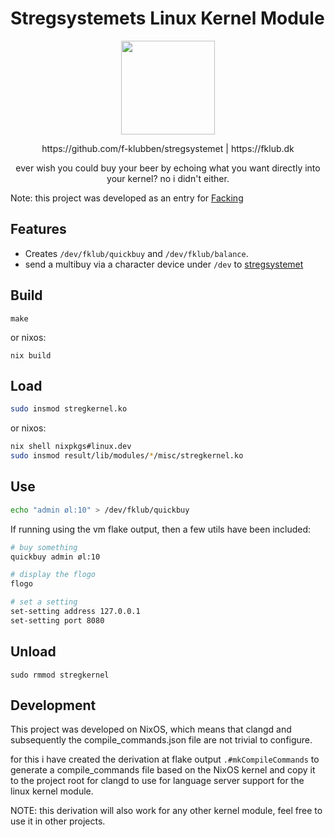 # Stregsystemets Linux Kernel Module
<p align="center">
    <img src=https://github.com/f-klubben/logo/blob/master/logo-white-circle-background.png width=150px> 
</p>
<p align="center">
https://github.com/f-klubben/stregsystemet | https://fklub.dk
</p>
<p align="center">
ever wish you could buy your beer by echoing what you want directly into your kernel? no i didn't either.
</p>

Note: this project was developed as an entry for [Facking](https://fklub.dk/aktiviteter/fhacking)

## Features
- Creates `/dev/fklub/quickbuy` and `/dev/fklub/balance`.
- send a multibuy via a character device under `/dev` to [stregsystemet](https://github.com/f-klubben/stregsystemet)

## Build
`make`

or nixos:

`nix build`

## Load
```sh
sudo insmod stregkernel.ko
```
or nixos:
```sh
nix shell nixpkgs#linux.dev
sudo insmod result/lib/modules/*/misc/stregkernel.ko
```

## Use
```sh
echo "admin øl:10" > /dev/fklub/quickbuy
```

If running using the vm flake output, then a few utils have been included:
```sh
# buy something
quickbuy admin øl:10

# display the flogo
flogo

# set a setting
set-setting address 127.0.0.1
set-setting port 8080
```

## Unload
`sudo rmmod stregkernel`

## Development
This project was developed on NixOS, which means that clangd and subsequently the compile_commands.json file are not trivial to configure.

for this i have created the derivation at flake output `.#mkCompileCommands` to generate a compile_commands file based on the NixOS kernel and copy it to the project root for clangd to use for language server support for the linux kernel module.

NOTE: this derivation will also work for any other kernel module, feel free to use it in other projects.
